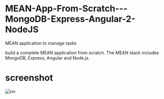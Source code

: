 # MEAN-App-From-Scratch---MongoDB-Express-Angular-2-NodeJS
MEAN application to manage tasks

build a complete MEAN application from scratch. The MEAN stack includes MongoDB, Express, Angular and Node.js.

# screenshot

![nn](https://user-images.githubusercontent.com/12325386/28309227-5375e3b4-6bdb-11e7-9802-f60c9b218802.JPG)
